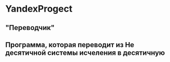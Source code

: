 # YandexProgect
"Переводчик"
--------------------
Программа, которая переводит из Не десятичной системы исчеления в десятичную
--------------------
